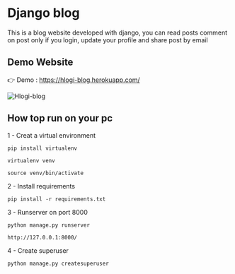 # Django blog 

This is a blog website developed with django, you can read posts comment on post only if
you login, update your profile and share post by email
## Demo Website

👉 Demo : https://hlogi-blog.herokuapp.com/

![Hlogi-blog](static/Hlogi-Blog.png)

## How top run on your pc

1 - Creat a virtual environment

    pip install virtualenv

    virtualenv venv

    source venv/bin/activate

2 - Install requirements
  
    pip install -r requirements.txt
 
3 - Runserver on port 8000

    python manage.py runserver
    
    http://127.0.0.1:8000/
    
4 - Create superuser

    python manage.py createsuperuser
  
